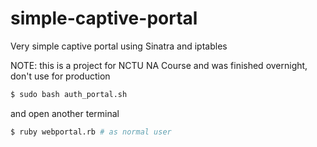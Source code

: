 # simple-captive-portal
Very simple captive portal using Sinatra and iptables

NOTE: this is a project for NCTU NA Course and was finished overnight, don't use for production

```bash
$ sudo bash auth_portal.sh 
```

and open another terminal

```bash
$ ruby webportal.rb # as normal user
```
